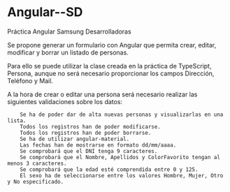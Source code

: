 # Angular--SD
Práctica Angular Samsung Desarrolladoras

Se propone generar un formulario con Angular que permita crear, editar, modificar y borrar un listado de personas.

Para ello se puede utilizar la clase creada en la práctica de TypeScript, Persona, aunque no será necesario proporcionar los campos Dirección, Teléfono y Mail.

A la hora de crear o editar una persona será necesario realizar las siguientes validaciones sobre los datos:

        Se ha de poder dar de alta nuevas personas y visualizarlas en una lista.
        Todos los registros han de poder modificarse.
        Todos los registros han de poder borrarse.
        Se ha de utilizar angular-material.
        Las fechas han de mostrarse en formato dd/mm/aaaa.
        Se comprobará que el DNI tenga 9 caracteres.
        Se comprobará que el Nombre, Apellidos y ColorFavorito tengan al menos 3 caracteres.
        Se comprobará que la edad esté comprendida entre 0 y 125.
        El sexo ha de seleccionarse entre los valores Hombre, Mujer, Otro y No especificado.

